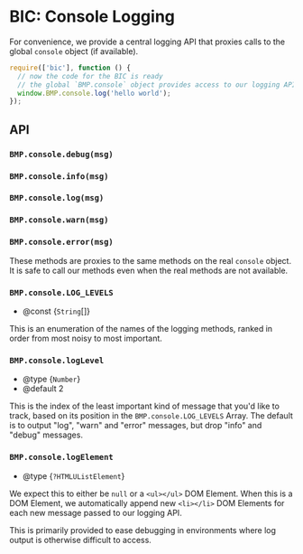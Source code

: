 # BIC: Console Logging

For convenience, we provide a central logging API that proxies calls to the
global `console` object (if available).

```js
require(['bic'], function () {
  // now the code for the BIC is ready
  // the global `BMP.console` object provides access to our logging API
  window.BMP.console.log('hello world');
});
```


## API


### `BMP.console.debug(msg)`
### `BMP.console.info(msg)`
### `BMP.console.log(msg)`
### `BMP.console.warn(msg)`
### `BMP.console.error(msg)`

These methods are proxies to the same methods on the real `console` object. It
is safe to call our methods even when the real methods are not available.


### `BMP.console.LOG_LEVELS`

- @const {`String`[]}

This is an enumeration of the names of the logging methods, ranked in order from
most noisy to most important.


### `BMP.console.logLevel`

- @type {`Number`}
- @default 2

This is the index of the least important kind of message that you'd like to
track, based on its position in the `BMP.console.LOG_LEVELS` Array. The default
is to output "log", "warn" and "error" messages, but drop "info" and "debug"
messages.


### `BMP.console.logElement`

- @type {`?HTMLUListElement`}

We expect this to either be `null` or a `<ul></ul>` DOM Element. When this is
a DOM Element, we automatically append new `<li></li>` DOM Elements for each new
message passed to our logging API.

This is primarily provided to ease debugging in environments where log output is
otherwise difficult to access.
